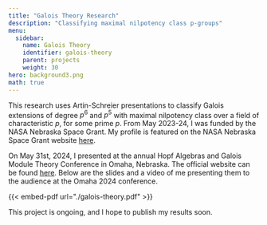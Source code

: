 ```yaml
---
title: "Galois Theory Research"
description: "Classifying maximal nilpotency class p-groups"
menu:
  sidebar:
    name: Galois Theory
    identifier: galois-theory
    parent: projects
    weight: 30
hero: background3.png
math: true
---
```


This research uses Artin-Schreier presentations to classify Galois
extensions of degree $p^6$ and $p^5$ with maximal nilpotency class over
a field of characteristic $p$, for some prime $p$. From May
2023-24, I was funded by the NASA Nebraska Space Grant. My profile is
featured on the NASA Nebraska Space Grant website [here](https://www.nespacegrant.org/students-2023-2024).


On May 31st, 2024, I presented at the annual Hopf Algebras and Galois Module
Theory Conference in Omaha, Nebraska. The official website can be found
[here](http://www.hopf-galois.org/2024Omaha/index.html). Below are the slides and a video of me presenting them to the audience at
the Omaha 2024 conference.

{{< embed-pdf url="./galois-theory.pdf" >}}

This project is ongoing, and I hope to publish my results soon.
